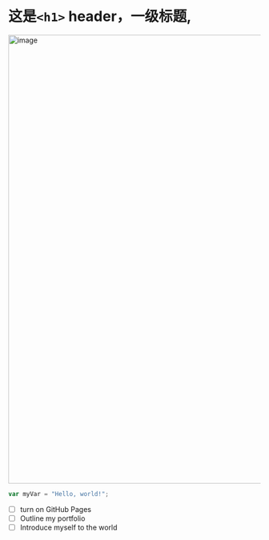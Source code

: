 # 这是`<h1>` header，一级标题,
<img width="896" height="896" alt="image" src="https://github.com/user-attachments/assets/974bbd7c-0d69-4d1d-a3bc-9f72d4552882" />

``` javascript
var myVar = "Hello, world!";
```

- [ ] turn on GitHub Pages
- [ ] Outline my portfolio
- [ ] Introduce myself to the world

